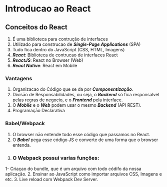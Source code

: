 # Introducao ao React

## Conceitos do React 

1. É uma biblioteca para contruçāo de interfaces
2. Utilizado para construcao de ***Single-Page Applications*** (SPA)
3. Tudo fica dentro do JavaScript (CSS, HTML, Imagens)
4. ***React***: Biblioteca de contrucao de interfaces React
5. ***ReactJS***: React no Browser (Web)
6. ***React Native***: React em Mobile

### Vantagens

1. Organizacao do Código que se da por ***Componentizaçāo***.
2. Divisāo de Responsabilidades, ou seja, o ***Backend*** só fica responsalvel pelas regras de negocio, e o ***Frontend*** pela interface.
3. O ***Mobile*** e o ***Web*** podem usar o mesmo ***Backend*** (API REST).
4. Programaçāo Declarativa

### Babel/Webpack

1. O browser nāo entende todo esse código que passamos no React.
2. O ***Babel*** pega esse código JS e converte de uma forma que o browser entenda.
3. ### O Webpack possui varias funções:
  1- Criaçao do bundle, que é um arquivo com todo códifo da nossa aplicação.
  2. Ensinar ao JavaScript como importar arquivos CSS, Imagens e etc.
  3. Live reload com Webpack Dev Server.
